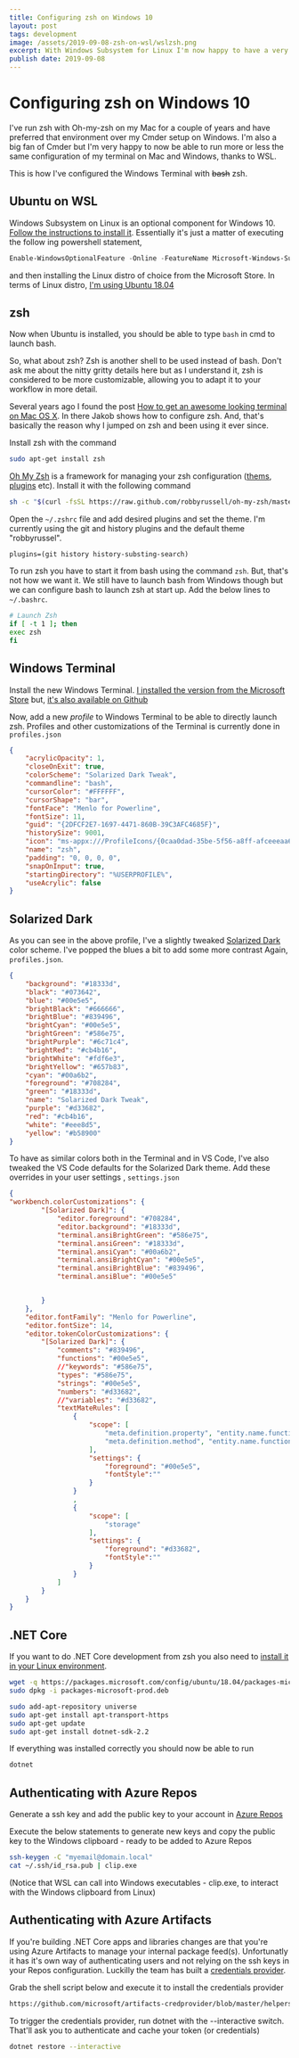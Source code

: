 ```yaml
---
title: Configuring zsh on Windows 10
layout: post
tags: development
image: /assets/2019-09-08-zsh-on-wsl/wslzsh.png
excerpt: With Windows Subsystem for Linux I'm now happy to have a very similar cli experience on both Windows and Mac. This is how I've configured zsh on Windows.
publish date: 2019-09-08
---
```

# Configuring zsh on Windows 10

I've run zsh with Oh-my-zsh on my Mac for a couple of years and have preferred that environment over my Cmder setup on Windows. I'm also a big fan of Cmder but I'm very happy to now be able to run more or less the same configuration of my terminal on Mac and Windows, thanks to WSL.

This is how I've configured the Windows Terminal with ~~bash~~ zsh.

## Ubuntu on WSL

Windows Subsystem on Linux is an optional component for Windows 10. [Follow the instructions to install it](https://docs.microsoft.com/en-us/windows/wsl/install-win10).
Essentially it's just a matter of executing the follow ing powershell statement,
```powershell
Enable-WindowsOptionalFeature -Online -FeatureName Microsoft-Windows-Subsystem-Linux
```
and then installing the Linux distro of choice from the Microsoft Store.
 In terms of Linux distro, [I'm using Ubuntu 18.04](https://www.microsoft.com/store/apps/9N9TNGVNDL3Q)


## zsh

Now when Ubuntu is installed, you should be able to type `bash` in cmd to launch bash.

So, what about zsh? Zsh is another shell to be used instead of bash. Don't ask me about the nitty gritty details here but as I understand it, zsh is considered to be more customizable, allowing you to adapt it to your workflow in more detail.

Several years ago I found the post [How to get an awesome looking terminal on Mac OS X](https://jakoblaegdsmand.com/en/blog/how-to-get-an-awesome-looking-terminal-on-mac-os-x/). In there Jakob shows how to configure zsh. And, that's basically the reason why I jumped on zsh and been using it ever since.

Install zsh with the command

```bash
sudo apt-get install zsh
```

[Oh My Zsh](https://ohmyz.sh/) is a framework for managing your zsh configuration ([thems](https://github.com/robbyrussell/oh-my-zsh/wiki/Themes), [plugins](https://github.com/robbyrussell/oh-my-zsh/wiki/Plugins-Overview) etc). Install it with the following command

```bash
sh -c "$(curl -fsSL https://raw.github.com/robbyrussell/oh-my-zsh/master/tools/install.sh)"
```

Open the `~/.zshrc` file and add desired plugins and set the theme. I'm currently using the git and history plugins and the default theme "robbyrussel".

```vim
plugins=(git history history-substing-search)
```

To run zsh you have to start it from bash using the command `zsh`. But, that's not how we want it. We still have to launch bash from Windows though but we can configure bash to launch zsh at start up.
Add the below lines to `~/.bashrc`.

```bash
# Launch Zsh
if [ -t 1 ]; then
exec zsh
fi
```

## Windows Terminal

Install the new Windows Terminal.
[I installed the version from the Microsoft Store](
https://www.microsoft.com/en-us/p/windows-terminal-preview/9n0dx20hk701) but, [it's also available on Github](https://github.com/microsoft/Terminal)

Now, add a new _profile_ to  Windows Terminal to be able to directly launch zsh. Profiles and other customizations of the Terminal is currently done in `profiles.json`

```json
{
    "acrylicOpacity": 1,
    "closeOnExit": true,
    "colorScheme": "Solarized Dark Tweak",
    "commandline": "bash",
    "cursorColor": "#FFFFFF",
    "cursorShape": "bar",
    "fontFace": "Menlo for Powerline",
    "fontSize": 11,
    "guid": "{2DFCF2E7-1697-4471-860B-39C3AFC4685F}",
    "historySize": 9001,
    "icon": "ms-appx:///ProfileIcons/{0caa0dad-35be-5f56-a8ff-afceeeaa6101}.png",
    "name": "zsh",
    "padding": "0, 0, 0, 0",
    "snapOnInput": true,
    "startingDirectory": "%USERPROFILE%",
    "useAcrylic": false
}
```

## Solarized Dark

As you can see in the above profile, I've a slightly tweaked [Solarized Dark](https://ethanschoonover.com/solarized/) color scheme. I've popped the blues a bit to add some more contrast
Again, `profiles.json`.

```json
{
    "background": "#18333d",
    "black": "#073642",
    "blue": "#00e5e5",
    "brightBlack": "#666666",
    "brightBlue": "#839496",
    "brightCyan": "#00e5e5",
    "brightGreen": "#586e75",
    "brightPurple": "#6c71c4",
    "brightRed": "#cb4b16",
    "brightWhite": "#fdf6e3",
    "brightYellow": "#657b83",
    "cyan": "#00a6b2",
    "foreground": "#708284",
    "green": "#18333d",
    "name": "Solarized Dark Tweak",
    "purple": "#d33682",
    "red": "#cb4b16",
    "white": "#eee8d5",
    "yellow": "#b58900"
}
```

To have as similar colors both in the Terminal and in VS Code, I've also tweaked the VS Code defaults for the Solarized Dark theme.
Add these overrides in your user settings , `settings.json`

```json
{
"workbench.colorCustomizations": {
        "[Solarized Dark]": {
            "editor.foreground": "#708284",
            "editor.background": "#18333d",
            "terminal.ansiBrightGreen": "#586e75",
            "terminal.ansiGreen": "#18333d",
            "terminal.ansiCyan": "#00a6b2",
            "terminal.ansiBrightCyan": "#00e5e5",
            "terminal.ansiBrightBlue": "#839496",
            "terminal.ansiBlue": "#00e5e5"


        }
    },
    "editor.fontFamily": "Menlo for Powerline",
    "editor.fontSize": 14,
    "editor.tokenColorCustomizations": {
        "[Solarized Dark]": {
            "comments": "#839496",
            "functions": "#00e5e5",
            //"keywords": "#586e75",
            "types": "#586e75",
            "strings": "#00e5e5",
            "numbers": "#d33682",
            //"variables": "#d33682",
            "textMateRules": [
                {
                    "scope": [
                        "meta.definition.property", "entity.name.function",
                        "meta.definition.method", "entity.name.function",
                    ],
                    "settings": {
                        "foreground": "#00e5e5",
                        "fontStyle":""
                    }
                }
                ,
                {
                    "scope": [
                        "storage"
                    ],
                    "settings": {
                        "foreground": "#d33682",
                        "fontStyle":""
                    }
                }
            ]
        }
    }
}
```

## .NET Core

If you want to do .NET Core development from zsh you also need to [install it in your Linux environment](https://dotnet.microsoft.com/learn/dotnet/hello-world-tutorial/install).

```bash
wget -q https://packages.microsoft.com/config/ubuntu/18.04/packages-microsoft-prod.deb -O packages-microsoft-prod.deb
sudo dpkg -i packages-microsoft-prod.deb
```

```bash
sudo add-apt-repository universe
sudo apt-get install apt-transport-https
sudo apt-get update
sudo apt-get install dotnet-sdk-2.2
```

If everything was installed correctly you should now be able to run

```bash
dotnet
```

## Authenticating with Azure Repos

Generate a ssh key and add the public key to your account in [Azure Repos](https://docs.microsoft.com/en-us/azure/devops/repos/git/use-ssh-keys-to-authenticate?view=azure-devops)

Execute the below statements to generate new keys and copy the public key to the Windows clipboard - ready to be added to Azure Repos

```bash
ssh-keygen -C "myemail@domain.local"
cat ~/.ssh/id_rsa.pub | clip.exe
```

(Notice that WSL can call into Windows executables - clip.exe, to interact with the Windows clipboard from Linux)

## Authenticating with Azure Artifacts

If you're building .NET Core apps and libraries changes are that you're using Azure Artifacts to manage your internal package feed(s). Unfortunatly it has it's own way of authenticating users and not relying on the ssh keys in your Repos configuration. Luckilly the team has built a [credentials provider](https://github.com/microsoft/artifacts-credprovider).

Grab the shell script below and execute it to install the credentials provider

```bash
https://github.com/microsoft/artifacts-credprovider/blob/master/helpers/installcredprovider.sh
```

To trigger the credentials provider, run dotnet with the --interactive switch. That'll ask you to authenticate and cache your token (or credentials)

```bash
dotnet restore --interactive
```
